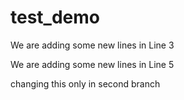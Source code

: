 # test_demo

We are adding some new lines in Line 3

We are adding some new lines in Line 5

changing this only in second branch
